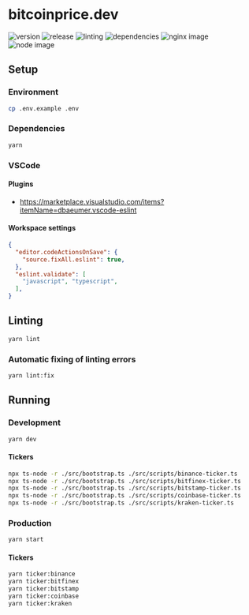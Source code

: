 # bitcoinprice.dev

![version](https://img.shields.io/github/v/tag/wouterds/bitcoinprice.dev?color=orange&label=version)
![release](https://github.com/wouterds/bitcoinprice.dev/workflows/release/badge.svg)
![linting](https://github.com/wouterds/bitcoinprice.dev/workflows/linting/badge.svg)
![dependencies](https://img.shields.io/david/wouterds/bitcoinprice.dev)
![nginx image](https://img.shields.io/docker/image-size/wouterds/bitcoinprice.dev/nginx?label=nginx%20image)
![node image](https://img.shields.io/docker/image-size/wouterds/bitcoinprice.dev/node?label=node%20image)

## Setup

### Environment

```bash
cp .env.example .env
```

### Dependencies

```bash
yarn
```

### VSCode

#### Plugins

- https://marketplace.visualstudio.com/items?itemName=dbaeumer.vscode-eslint

#### Workspace settings

```json
{
  "editor.codeActionsOnSave": {
    "source.fixAll.eslint": true,
  },
  "eslint.validate": [
    "javascript", "typescript",
  ],
}
```

## Linting

```bash
yarn lint
```

### Automatic fixing of linting errors

```bash
yarn lint:fix
```

## Running

### Development

```bash
yarn dev
```

#### Tickers

```bash
npx ts-node -r ./src/bootstrap.ts ./src/scripts/binance-ticker.ts
npx ts-node -r ./src/bootstrap.ts ./src/scripts/bitfinex-ticker.ts
npx ts-node -r ./src/bootstrap.ts ./src/scripts/bitstamp-ticker.ts
npx ts-node -r ./src/bootstrap.ts ./src/scripts/coinbase-ticker.ts
npx ts-node -r ./src/bootstrap.ts ./src/scripts/kraken-ticker.ts
```

### Production

```bash
yarn start
```

#### Tickers

```bash
yarn ticker:binance
yarn ticker:bitfinex
yarn ticker:bitstamp
yarn ticker:coinbase
yarn ticker:kraken
```
